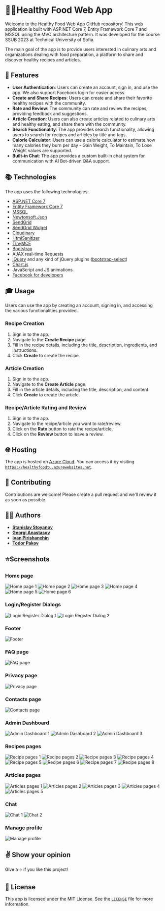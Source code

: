 # **🥑🍴Healthy Food Web App**

Welcome to the Healthy Food Web App GitHub repository! This web application is built with ASP.NET Core 7, Entity Framework Core 7 and MSSQL using the MVC architecture pattern. It was developed for the course SSUB 2023 at Technical University of Sofia.

The main goal of the app is to provide users interested in culinary arts and organizations dealing with food preparation, a platform to share and discover healthy recipes and articles.


## **🌟 Features**



* **User Authentication**: Users can create an account, sign in, and use the app. We also support Facebook login for easier access.
* **Create and Share Recipes**: Users can create and share their favorite healthy recipes with the community.
* **Rate and Review**: The community can rate and review the recipes, providing feedback and suggestions.
* **Article Creation**: Users can also create articles related to culinary arts and healthy eating, and share them with the community.
* **Search Functionality**: The app provides search functionality, allowing users to search for recipes and articles by title and tags.
* **Calorie Calculator**: Users can use a calorie calculator to estimate how many calories they burn per day - Gain Weight, To Maintain, To Lose Weight values are supported.
* **Built-in Chat**: The app provides a custom built-in chat system for communication with AI Bot-driven Q&A support.


## **📚 Technologies**

The app uses the following technologies:



* [ASP.NET Core 7](https://learn.microsoft.com/en-us/aspnet/core/release-notes/aspnetcore-7.0?view=aspnetcore-7.0)
* [Entity Framework Core 7](https://learn.microsoft.com/en-us/ef/core/what-is-new/ef-core-7.0/whatsnew)
* [MSSQL](https://www.microsoft.com/en-us/sql-server/sql-server-downloads)
* [Newtonsoft.Json](https://www.nuget.org/packages/Newtonsoft.Json/)
* [SendGrid](https://github.com/sendgrid)
* [SendGrid Widget](https://sgwidget.com/)
* [Cloudinary](https://github.com/cloudinary/CloudinaryDotNet)
* [HtmlSanitizer](https://github.com/mganss/HtmlSanitizer)
* [TinyMCE](https://github.com/tinymce/)
* [Bootstrap](https://github.com/twbs/bootstrap)
* AJAX real-time Requests
* [jQuery](https://github.com/jquery/jquery) and any kind of jQuery plugins ([bootstrap-select](https://developer.snapappointments.com/bootstrap-select/))
* [Chart.js](https://github.com/chartjs/Chart.js)
* JavaScript and JS animations
* [Facebook for developers](https://developers.facebook.com)


## **🎓 Usage**

Users can use the app by creating an account, signing in, and accessing the various functionalities provided.


### **Recipe Creation**



1. Sign in to the app.
2. Navigate to the **Create Recipe** page.
3. Fill in the recipe details, including the title, description, ingredients, and instructions.
4. Click **Create** to create the recipe.


### **Article Creation**



1. Sign in to the app.
2. Navigate to the **Create Article** page.
3. Fill in the article details, including the title, description, and content.
4. Click **Create** to create the article.


### **Recipe/Article Rating and Review**



1. Sign in to the app.
2. Navigate to the recipe/article you want to rate/review.
3. Click on the **Rate** button to rate the recipe/article.
4. Click on the **Review** button to leave a review.


## **🌐 Hosting**

The app is hosted on [Azure Cloud](https://azure.microsoft.com/en-us). You can access it by visiting <code>https://healthyfoodtu.azurewebsites.net</code>.


## **🤝 Contributing**

Contributions are welcome! Please create a pull request and we'll review it as soon as possible.


## 🧑‍💻 **Authors**



* **[Stanislav Stoyanov](https://github.com/stanislavstoyanov99)**
* **[Georgi Anastasov](https://github.com/georgianastasov)**
* **[Ivan Pirishanchin](https://github.com/energyuser)**
* **[Todor Pakov](https://github.com/trpakov)**


## ⭐**Screenshots**

### Home page
![Home page 1](https://github.com/stanislavstoyanov99/HealthyFood/blob/main/Screenshots/home-page-1.jpg)
![Home page 2](https://github.com/stanislavstoyanov99/HealthyFood/blob/main/Screenshots/home-page-2.jpg)
![Home page 3](https://github.com/stanislavstoyanov99/HealthyFood/blob/main/Screenshots/home-page-3.jpg)
![Home page 4](https://github.com/stanislavstoyanov99/HealthyFood/blob/main/Screenshots/home-page-4.jpg)
![Home page 5](https://github.com/stanislavstoyanov99/HealthyFood/blob/main/Screenshots/home-page-5.jpg)
![Home page 6](https://github.com/stanislavstoyanov99/HealthyFood/blob/main/Screenshots/home-page-6.jpg)

### Login/Register Dialogs
![Login Register Dialog 1](https://github.com/stanislavstoyanov99/HealthyFood/blob/main/Screenshots/login-page-1.jpg)
![Login Register Dialog 2](https://github.com/stanislavstoyanov99/HealthyFood/blob/main/Screenshots/register-page-1.jpg)

### Footer
![Footer](https://github.com/stanislavstoyanov99/HealthyFood/blob/main/Screenshots/home-page-7.jpg)

### FAQ page
![FAQ page](https://github.com/stanislavstoyanov99/HealthyFood/blob/main/Screenshots/faq-page-1.jpg)

### Privacy page
![Privacy page](https://github.com/stanislavstoyanov99/HealthyFood/blob/main/Screenshots/privacy-page-1.jpg)

### Contacts page
![Contacts page](https://github.com/stanislavstoyanov99/HealthyFood/blob/main/Screenshots/contacts-page-1.jpg)

### Admin Dashboard
![Admin Dashboard 1](https://github.com/stanislavstoyanov99/HealthyFood/blob/main/Screenshots/admin-dashboard-1.jpg)
![Admin Dashboard 2](https://github.com/stanislavstoyanov99/HealthyFood/blob/main/Screenshots/admin-dashboard-2.jpg)
![Admin Dashboard 3](https://github.com/stanislavstoyanov99/HealthyFood/blob/main/Screenshots/admin-dashboard-3.jpg)

### Recipes pages
![Recipe pages 1](https://github.com/stanislavstoyanov99/HealthyFood/blob/main/Screenshots/create-recipe-review.jpg)
![Recipe pages 2](https://github.com/stanislavstoyanov99/HealthyFood/blob/main/Screenshots/edit-own-recipe.jpg)
![Recipe pages 3](https://github.com/stanislavstoyanov99/HealthyFood/blob/main/Screenshots/recipes-page-1.jpg)
![Recipe pages 4](https://github.com/stanislavstoyanov99/HealthyFood/blob/main/Screenshots/recipes-details-page-1.jpg)
![Recipe pages 5](https://github.com/stanislavstoyanov99/HealthyFood/blob/main/Screenshots/recipes-details-page-2.jpg)
![Recipe pages 6](https://github.com/stanislavstoyanov99/HealthyFood/blob/main/Screenshots/already-created-review.jpg)
![Recipe pages 7](https://github.com/stanislavstoyanov99/HealthyFood/blob/main/Screenshots/submit-recipe-page.jpg)
![Recipe pages 8](https://github.com/stanislavstoyanov99/HealthyFood/blob/main/Screenshots/view-own-recipes.jpg)

### Articles pages
![Articles pages 1](https://github.com/stanislavstoyanov99/HealthyFood/blob/main/Screenshots/articles-page-1.jpg)
![Articles pages 2](https://github.com/stanislavstoyanov99/HealthyFood/blob/main/Screenshots/articles-details-page-1.jpg)
![Articles pages 3](https://github.com/stanislavstoyanov99/HealthyFood/blob/main/Screenshots/articles-details-page-2.jpg)
![Articles pages 4](https://github.com/stanislavstoyanov99/HealthyFood/blob/main/Screenshots/articles-comments.jpg)
![Articles pages 5](https://github.com/stanislavstoyanov99/HealthyFood/blob/main/Screenshots/articles-search-page.jpg)

### Chat
![Chat 1](https://github.com/stanislavstoyanov99/HealthyFood/blob/main/Screenshots/chat-1.jpg)
![Chat 2](https://github.com/stanislavstoyanov99/HealthyFood/blob/main/Screenshots/chat-2.jpg)

### Manage profile
![Manage profile](https://github.com/stanislavstoyanov99/HealthyFood/blob/main/Screenshots/manage-profile.jpg)


## **✌️ Show your opinion**

Give a ⭐ if you like this project!


## **📝 License**

This app is licensed under the MIT License. See the <code>[LICENSE](https://github.com/stanislavstoyanov99/HealthyFood/blob/main/LICENSE)</code> file for more information.
